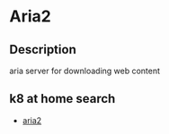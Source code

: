 # Aria2

## Description

aria server for downloading web content

## k8 at home search

- [aria2](https://nanne.dev/k8s-at-home-search/#/aria2)
